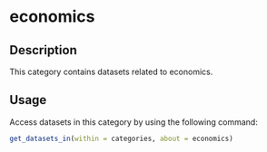 
# economics
## Description
This category contains datasets related to economics.
## Usage
Access datasets in this category by using the following command:
```r
get_datasets_in(within = categories, about = economics)
```

